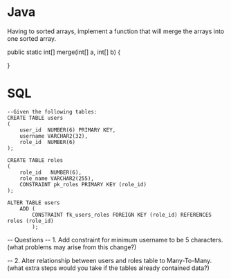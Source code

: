 # Java
Having to sorted arrays, implement a function that will merge the arrays into one sorted array.

public static int[] merge(int[] a, int[] b) {

}


# SQL
```
--Given the following tables:
CREATE TABLE users
(
    user_id  NUMBER(6) PRIMARY KEY,
    username VARCHAR2(32),
    role_id  NUMBER(6)
);
```
 
```
CREATE TABLE roles
(
    role_id   NUMBER(6),
    role_name VARCHAR2(255),
    CONSTRAINT pk_roles PRIMARY KEY (role_id)
);
```
 
```
ALTER TABLE users
    ADD (
        CONSTRAINT fk_users_roles FOREIGN KEY (role_id) REFERENCES roles (role_id)
        );
```
 

-- Questions 
-- 1. Add constraint for minimum username to be 5 characters. (what problems may arise from this change?)  

 

-- 2. Alter relationship between users and roles table to Many-To-Many. (what extra steps would you take if the tables already contained data?)  
